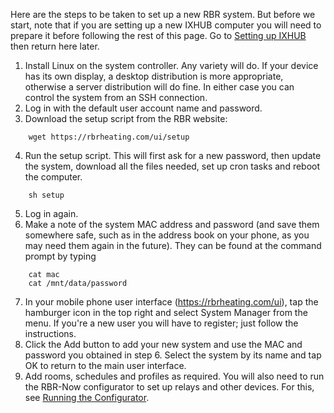 
Here are the steps to be taken to set up a new RBR system. But before we start, note that if you are setting up a new IXHUB computer you will need to prepare it before following the rest of this page. Go to [Setting up IXHUB](setupIXHUB.md) then return here later.

1. Install Linux on the system controller. Any variety will do. If your device has its own display, a desktop distribution is more appropriate, otherwise a server distribution will do fine. In either case you can control the system from an SSH connection.
2. Log in with the default user account name and password.
3. Download the setup script from the RBR website:

```
	wget https://rbrheating.com/ui/setup
```

4. Run the setup script. This will first ask for a new password, then update the system, download all
the files needed, set up cron tasks and reboot the computer.

```
	sh setup
```

5. Log in again.
6. Make a note of the system MAC address and password (and save them somewhere safe, such as in the address book on your phone, as you may need them again in the future). They can be found at the command prompt by typing

```
	cat mac
	cat /mnt/data/password
```
7. In your mobile phone user interface (https://rbrheating.com/ui), tap the hamburger icon in the top right and select System Manager from the menu. If you're a new user you will have to register; just follow the instructions.
8. Click the Add button to add your new system and use the MAC and password you obtained in step 6. Select the system by its name and tap OK to return to the main user interface.
9. Add rooms, schedules and profiles as required. You will also need to run the RBR-Now configurator to set up relays and other devices. For this, see [Running the Configurator](configurator.md).

